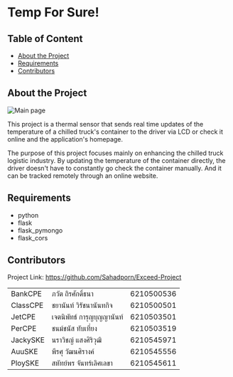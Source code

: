 # Temp For Sure!

## Table of Content

- [About the Project](#About-the-Project)
- [Requirements](#Requirements)
- [Contributors](#Contributors)

## About the Project

![Main page](https://ibb.co/SVFTTLY)

This project is a thermal sensor that sends real time updates of the temperature of a chilled truck's container to the driver via LCD or check it online and the application's homepage.

The purpose of this project focuses mainly on enhancing the chilled truck logistic industry. By updating the temperature of the container directly, the driver doesn't have to constantly go check the container manually. And it can be tracked remotely through an online website.

## Requirements

- python
- flask
- flask_pymongo
- flask_cors

## Contributors

Project Link: <https://github.com/Sahadporn/Exceed-Project>

|          |                            |            |
| -------- | -------------------------- | ---------- |
| BankCPE  | ภวัต ถิรศักดิ์ธนา          | 6210500536 |
| ClassCPE | ชยานันท์ วิรัชนานันทกิจ    | 6210500501 |
| JetCPE   | เจตนิพัทธ์ การุญบุญญานันท์ | 6210503501 |
| PerCPE   | ชนม์ชนัส ทับเที่ยง         | 6210503519 |
| JackySKE | นราวิชญ์ แสงศิริวุฒิ       | 6210545971 |
| AuuSKE   | พีรศุ วัฒนศิรางค์          | 6210545556 |
| PloySKE  | สหัทย์พร จันทร์เลิศเลขา    | 6210545611 |
